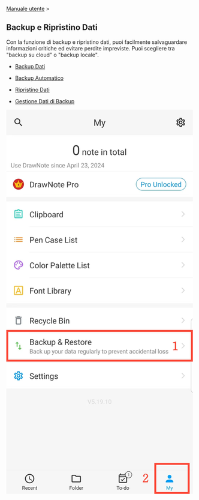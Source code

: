 [Manuale utente](/dragonnest/drawnote/manual/it) >

Backup e Ripristino Dati
---

Con la funzione di backup e ripristino dati, puoi facilmente salvaguardare informazioni critiche ed evitare perdite impreviste.
Puoi scegliere tra "backup su cloud" o "backup locale".
- [Backup Dati](data_backup.md)

- [Backup Automatico](automatic_backup.md)

- [Ripristino Dati](data_recovery.md)

- [Gestione Dati di Backup](manage_backup_data.md)

![Ingresso](imgs/my.png)
